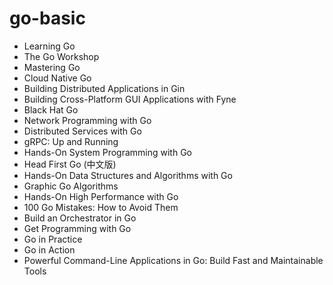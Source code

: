 # go-basic

- Learning Go 
- The Go Workshop
- Mastering Go
- Cloud Native Go
- Building Distributed Applications in Gin
- Building Cross-Platform GUI Applications with Fyne
- Black Hat Go
- Network Programming with Go
- Distributed Services with Go
- gRPC: Up and Running
- Hands-On System Programming with Go
- Head First Go (中文版)
- Hands-On Data Structures and Algorithms with Go
- Graphic Go Algorithms
- Hands-On High Performance with Go
- 100 Go Mistakes: How to Avoid Them
- Build an Orchestrator in Go
- Get Programming with Go
- Go in Practice
- Go in Action
- Powerful Command-Line Applications in Go: Build Fast and Maintainable Tools
